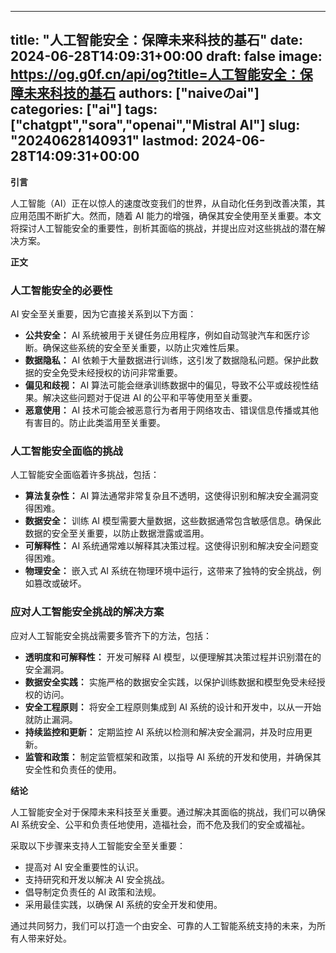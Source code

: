 
---
title: "人工智能安全：保障未来科技的基石"
date: 2024-06-28T14:09:31+00:00
draft: false
image: https://og.g0f.cn/api/og?title=人工智能安全：保障未来科技的基石
authors: ["naiveのai"]
categories: ["ai"]
tags: ["chatgpt","sora","openai","Mistral AI"]
slug: "20240628140931"
lastmod: 2024-06-28T14:09:31+00:00
---
**引言**

人工智能（AI）正在以惊人的速度改变我们的世界，从自动化任务到改善决策，其应用范围不断扩大。然而，随着 AI 能力的增强，确保其安全使用至关重要。本文将探讨人工智能安全的重要性，剖析其面临的挑战，并提出应对这些挑战的潜在解决方案。

**正文**

### 人工智能安全的必要性

AI 安全至关重要，因为它直接关系到以下方面：

- **公共安全：** AI 系统被用于关键任务应用程序，例如自动驾驶汽车和医疗诊断。确保这些系统的安全至关重要，以防止灾难性后果。
- **数据隐私：** AI 依赖于大量数据进行训练，这引发了数据隐私问题。保护此数据的安全免受未经授权的访问非常重要。
- **偏见和歧视：** AI 算法可能会继承训练数据中的偏见，导致不公平或歧视性结果。解决这些问题对于促进 AI 的公平和平等使用至关重要。
- **恶意使用：** AI 技术可能会被恶意行为者用于网络攻击、错误信息传播或其他有害目的。防止此类滥用至关重要。

### 人工智能安全面临的挑战

人工智能安全面临着许多挑战，包括：

- **算法复杂性：** AI 算法通常非常复杂且不透明，这使得识别和解决安全漏洞变得困难。
- **数据安全：** 训练 AI 模型需要大量数据，这些数据通常包含敏感信息。确保此数据的安全至关重要，以防止数据泄露或滥用。
- **可解释性：** AI 系统通常难以解释其决策过程。这使得识别和解决安全问题变得困难。
- **物理安全：** 嵌入式 AI 系统在物理环境中运行，这带来了独特的安全挑战，例如篡改或破坏。

### 应对人工智能安全挑战的解决方案

应对人工智能安全挑战需要多管齐下的方法，包括：

- **透明度和可解释性：** 开发可解释 AI 模型，以便理解其决策过程并识别潜在的安全漏洞。
- **数据安全实践：** 实施严格的数据安全实践，以保护训练数据和模型免受未经授权的访问。
- **安全工程原则：** 将安全工程原则集成到 AI 系统的设计和开发中，以从一开始就防止漏洞。
- **持续监控和更新：** 定期监控 AI 系统以检测和解决安全漏洞，并及时应用更新。
- **监管和政策：** 制定监管框架和政策，以指导 AI 系统的开发和使用，并确保其安全性和负责任的使用。

**结论**

人工智能安全对于保障未来科技至关重要。通过解决其面临的挑战，我们可以确保 AI 系统安全、公平和负责任地使用，造福社会，而不危及我们的安全或福祉。

采取以下步骤来支持人工智能安全至关重要：

- 提高对 AI 安全重要性的认识。
- 支持研究和开发以解决 AI 安全挑战。
- 倡导制定负责任的 AI 政策和法规。
- 采用最佳实践，以确保 AI 系统的安全开发和使用。

通过共同努力，我们可以打造一个由安全、可靠的人工智能系统支持的未来，为所有人带来好处。